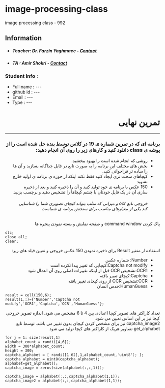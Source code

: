 # image-processing-class
image processing class - 992

## Information
* ##### Teacher: Dr. Farzin Yaghmaee - [Contact](mailto:f_yaghmaee@semnan.ac.ir)
* ##### TA : Amir Shokri - [Contact](mailto:amirshokri@semnan.ac.ir)

### Student Info :
* Full name : ---
* github id : ---
* Email : ---
* Type : ---

<div dir="rtl">
 
 <h1> تمرین نهایی</h1>
 <hr>
 
 <h3> برنامه ای که در تمرین شماره ی 19 در کلاس توسط بنده حل شده است را از پوشه ی class دانلود کنید و کارهای زیر را روی آن انجام دهید:</h3>  
<ul>
 <li> روشی که انجام شده است را بهبود ببخشید.</li>
 <li>بخش های مختلف این برنامه را به صورت تابع در فایل جداگانه بسازید و آن ها را ساده تر فراخوانی کنید.
</li>
 <li>کپجاهای سخت تری ایجاد کنید فقط نکته اینکه از حوزه ی برنامه ی اولیه خارج نشوید
</li>
 <li>
  150 عکس با برنامه ی خود تولید کنید و آن را ذخیره کنید و بعد از ذخیره سازی آن در یک فایل خودتان با چشم کپچاها را تشخیص دهید و برچسب بزنید.
  </li>
 <h6>خروجی تابع ocr   و میزانی که متلب بتواند کپچای تصویری شما را شناسایی کند یکی از معیارهای مناسب برای سنجش برنامه ی شماست</h6>

</ul>
</div>

<div dir="rtl">
 پاک کردن command window و صفحه نمایش و بسته نمودن پنجره ها
 </div>
 
````
clc;
close all;
clear;
````
 <div dir="rtl">
استفاده از متغیر Result برای ذخیره نمودن 150 عکس خروجی و تعیین فیلد های زیر:
 <ul>
  <li>Number: شماره عکس</li>
  <li>Captcha not modify:کپچایی که تغییر پیدا نکرده است</li>
  <li>OCR1:تشخیص OCR قبل از اینکه تغییرات اصلی روی آن اعمال شود</li>
  <li>Captcha:کپچای تغییر یافته</li>
  <li>OCR:تشخیص OCR از روی کپچای تغییر یافته</li>
  <li>HumanGuess:حدس انسان</li>
 </ul>
 
</div>

 ````
 result = cell(150,6);
result(1,:)={'Number','Captcha not modify','OCR1','Captcha','OCR','HumanGuess'};
````
 <div dir="rtl">
تعداد کاراکتر های تصویر کپچا اعدادی بین 4 تا 6 مشخص می شود. اندازه تصویر خروجی کپچا نیز بر این اساس تعیین می شود.<br>
 captcha_image2 نیز برای مشخص کردن کپچای بدون تغییر می باشد.
توسط تابع get_alphabet  تصاویر هریک از کاراکتر های کپچا تولید می شود 
</div>
 
 ````
 for j = 1: size(result,1)
alphabet_count = randi([4,6]);
width = 300*alphabet_count;
height = 300;
captcha_alphabet = [ randi([1 62],1,alphabet_count,'uint8'); ];
captcha_alphabet = uint8(captcha_alphabet);
alphabet=get_alphabet();
captcha_image = zeros(size(alphabet(:,:,1)));

captcha_image = alphabet(:,:,captcha_alphabet(1,1));
captcha_image2 = alphabet(:,:,captcha_alphabet(1,1));

````
 
 
